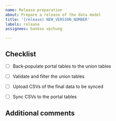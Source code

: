 ```yaml
---
name: Release preparation
about: Prepare a release of the data model
title: '[release] NEW_VERSION_NUMBER'
labels: release
assignees: bankso vpchung

---
```


## Checklist
- [ ] Back-populate portal tables to the union tables
- [ ] Validate and filter the union tables
- [ ] Upload CSVs of the final data to be synced
- [ ] Sync CSVs to the portal tables
 

 ## Additional comments
 
